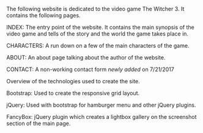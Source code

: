 The following website is dedicated to the video game The Witcher 3. It contains the following pages.

INDEX: The entry point of the website. It contains the main synopsis of the video game and tells of the story and the world the game takes place in.

CHARACTERS: A run down on a few of the main characters of the game.

ABOUT: An about page talking about the author of the website.

CONTACT: A non-working contact form *newly added* on 7/21/2017

Overview of the technologies used to create the site.

Bootstrap: Used to create the responsive grid layout.

jQuery: Used with bootstrap for hamburger menu and other jQuery plugins.

FancyBox: jQuery plugin which creates a lightbox gallery on the screenshot section of the main page.
